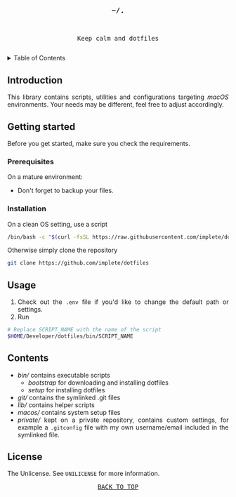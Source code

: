 <div align="justify">
<a id="read-me"></a>
<br />

<!-- title -->
<div align="center">
<pre><h3>~/.</h3>
<p>Keep calm and dotfiles</p></pre>
</div>

<!-- table-of-contents -->
<details>
  <summary>Table of Contents</summary>
  <ol>
    <li>
      <a href="#introduction">Introduction</a>
    </li>
    <li>
      <a href="#getting-started">Getting Started</a>
      <ul>
        <li><a href="#prerequisites">Prerequisites</a></li>
        <li><a href="#installation">Installation</a></li>
      </ul>
    </li>
    <li><a href="#usage">Usage</a></li>
    <li><a href="#contents">Contents</a></li>
    <li><a href="#license">License</a></li>
  </ol>
</details>

<!-- intro -->
## Introduction

This library contains scripts, utilities and configurations targeting *macOS* environments. Your needs may be different, feel free to adjust accordingly.

<!-- get-started -->
## Getting started

Before you get started, make sure you check the requirements. 

### Prerequisites

On a mature environment:
* Don't forget to backup your files.

### Installation

On a clean OS setting, use a script
```sh
/bin/bash -c "$(curl -fsSL https://raw.githubusercontent.com/implete/dotfiles/main/bin/bootstrap)"
```

Otherwise simply clone the repository
```sh
git clone https://github.com/implete/dotfiles
```

<!-- usage -->
## Usage

1. Check out the `.env` file if you'd like to change the default path or settings.
2. Run
```sh
# Replace SCRIPT_NAME with the name of the script
$HOME/Developer/dotfiles/bin/SCRIPT_NAME
```

<!-- contents -->
## Contents

* *bin/* contains executable scripts 
  - *bootstrap* for downloading and installing dotfiles
  - *setup* for installing dotfiles
* *git/* contains the symlinked .git files
* *lib/* contains helper scripts
* *macos/* contains system setup files
* *private/* kept on a private repository, contains custom settings, for example a `.gitconfig` file with my own username/email included in the symlinked file.


<!-- license -->
## License

The Unlicense. See `UNILICENSE` for more information.

<!-- elevator -->
<pre align="center"><a href="#read-me">BACK TO TOP</a></pre>

</div>